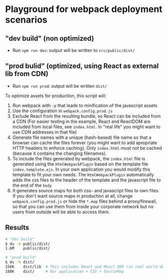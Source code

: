 # Playground for webpack deployment scenarios

## "dev build" (non optimized)

* Run `npm run dev`: output will be written to `src/public/dist/`

## "prod bulid" (optimized, using React as external lib from CDN)

* Run `npm run prod`: output will be written `dist/`

To optimize assets for production, this script will:

1. Run webpack with `-p` that leads to minification of the javascript assets
2. Use the configuration in `webpack.config.prod.js`
3. Exclude React from the resulting bundle, so React can be included from a CDN
   (For easier testing in the example, React and ReactDOM are included from local files,
   see `index.html`. In "real life" you might want to use CDN addresses in that file)
4. Generate file names with a unique (hash-based) file name so that a browser can
   cache the files forever (you might want to add apropriate HTTP headers to enforce
   caching). Only `index.html` must not be cached (because it contains the changing
   filenames).
5. To include the files generated by webpack, the `index.html` file is generated
   using the `HtmlWebpackPlugin` based on the template file `index.template.ejs`. In
   your own application you would modify this template to fit your own needs.
   The `HtmlWebpackPlugin` automatically adds the css files to the header of the template
   and the javascript file to the end of the `body`
6. It generates source maps for both css- and javascript files to own files. If you
   don't want source maps in production at all, change `webpack.config.prod.js` or
   hide the `*.map` files behind a proxy/firewall, so that you can use them from
   inside your corporate network but no users from outside will be able to access them.

## Results

```bash
# "dev build"
$ du -h public/dist/
1.6M    public/dist/

# "prod build"
$ du -h dist/
156K    dist/lib  # This includes React and React DOM (in real world delivered by CDN)
188K    dist/     # Our application + CSS + SourceMap
```
